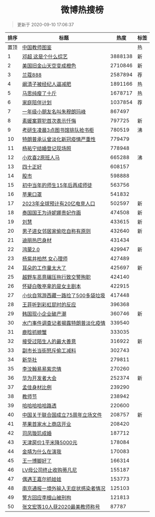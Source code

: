 <h1 align="center">微博热搜榜</h1>

> 更新于 2020-09-10 17:06:37

| 排序 | 标题                                                                                                                                                                                                                                        | 热度    | 标签 |
| ---- | ------------------------------------------------------------------------------------------------------------------------------------------------------------------------------------------------------------------------------------------- | ------- | ---- |
| 置顶 | [中国教师图鉴](https://s.weibo.com/weibo?q=%23%E4%B8%AD%E5%9B%BD%E6%95%99%E5%B8%88%E5%9B%BE%E9%89%B4%23&Refer=new_time)                                                                                                                     |         | 热   |
| 1    | [邓超 这是个什么综艺](https://s.weibo.com/weibo?q=%E9%82%93%E8%B6%85%20%E8%BF%99%E6%98%AF%E4%B8%AA%E4%BB%80%E4%B9%88%E7%BB%BC%E8%89%BA&Refer=top)                                                                                           | 3888138 | 新   |
| 2    | [美国旧金山天空变成橙色](https://s.weibo.com/weibo?q=%23%E7%BE%8E%E5%9B%BD%E6%97%A7%E9%87%91%E5%B1%B1%E5%A4%A9%E7%A9%BA%E5%8F%98%E6%88%90%E6%A9%99%E8%89%B2%23&Refer=top)                                                                   | 2710846 | 新   |
| 3    | [兰蔻888](https://s.weibo.comjavascript:void(0);)                                                                                                                                                                                           | 2587894 | 荐   |
| 4    | [阚清子被经纪人逼减肥](https://s.weibo.com/weibo?q=%23%E9%98%9A%E6%B8%85%E5%AD%90%E8%A2%AB%E7%BB%8F%E7%BA%AA%E4%BA%BA%E9%80%BC%E5%87%8F%E8%82%A5%23&Refer=top)                                                                              | 1891166 | 热   |
| 5    | [马思纯瘦了十斤](https://s.weibo.com/weibo?q=%E9%A9%AC%E6%80%9D%E7%BA%AF%E7%98%A6%E4%BA%86%E5%8D%81%E6%96%A4&Refer=top)                                                                                                                     | 1678717 | 热   |
| 6    | [家庭陪伴计划](https://s.weibo.comjavascript:void(0);)                                                                                                                                                                                      | 1037854 | 荐   |
| 7    | [一年级小朋友名叫朱穆朗玛峰](https://s.weibo.com/weibo?q=%23%E4%B8%80%E5%B9%B4%E7%BA%A7%E5%B0%8F%E6%9C%8B%E5%8F%8B%E5%90%8D%E5%8F%AB%E6%9C%B1%E7%A9%86%E6%9C%97%E7%8E%9B%E5%B3%B0%23&Refer=top)                                             | 867497  |      |
| 8    | [素媛案罪犯首次表示忏悔](https://s.weibo.com/weibo?q=%23%E7%B4%A0%E5%AA%9B%E6%A1%88%E7%BD%AA%E7%8A%AF%E9%A6%96%E6%AC%A1%E8%A1%A8%E7%A4%BA%E5%BF%8F%E6%82%94%23&Refer=top)                                                                   | 797725  | 新   |
| 9    | [考研生凌晨3点图书馆排队抢书柜](https://s.weibo.com/weibo?q=%23%E8%80%83%E7%A0%94%E7%94%9F%E5%87%8C%E6%99%A83%E7%82%B9%E5%9B%BE%E4%B9%A6%E9%A6%86%E6%8E%92%E9%98%9F%E6%8A%A2%E4%B9%A6%E6%9F%9C%23&Refer=top)                                | 780519  | 沸   |
| 10   | [特朗普承认曾淡化新冠疫情严重性](https://s.weibo.com/weibo?q=%23%E7%89%B9%E6%9C%97%E6%99%AE%E6%89%BF%E8%AE%A4%E6%9B%BE%E6%B7%A1%E5%8C%96%E6%96%B0%E5%86%A0%E7%96%AB%E6%83%85%E4%B8%A5%E9%87%8D%E6%80%A7%23&Refer=top)                       | 779479  |      |
| 11   | [杨祐宁结婚登记现场照](https://s.weibo.com/weibo?q=%23%E6%9D%A8%E7%A5%90%E5%AE%81%E7%BB%93%E5%A9%9A%E7%99%BB%E8%AE%B0%E7%8E%B0%E5%9C%BA%E7%85%A7%23&Refer=top)                                                                              | 778948  |      |
| 12   | [小欢喜2原班人马](https://s.weibo.com/weibo?q=%E5%B0%8F%E6%AC%A2%E5%96%9C2%E5%8E%9F%E7%8F%AD%E4%BA%BA%E9%A9%AC&Refer=top)                                                                                                                   | 665288  | 沸   |
| 13   | [四十正好](https://s.weibo.com/weibo?q=%E5%9B%9B%E5%8D%81%E6%AD%A3%E5%A5%BD&Refer=top)                                                                                                                                                      | 608157  |      |
| 14   | [股市](https://s.weibo.com/weibo?q=%E8%82%A1%E5%B8%82&Refer=top)                                                                                                                                                                            | 598888  |      |
| 15   | [初中当年的师生15年后再成师徒](https://s.weibo.com/weibo?q=%23%E5%88%9D%E4%B8%AD%E5%BD%93%E5%B9%B4%E7%9A%84%E5%B8%88%E7%94%9F15%E5%B9%B4%E5%90%8E%E5%86%8D%E6%88%90%E5%B8%88%E5%BE%92%23&Refer=top)                                         | 563756  |      |
| 16   | [苹果口罩](https://s.weibo.com/weibo?q=%23%E8%8B%B9%E6%9E%9C%E5%8F%A3%E7%BD%A9%23&Refer=top)                                                                                                                                                | 541832  |      |
| 17   | [2023年全球预计有20亿电竞人口](https://s.weibo.com/weibo?q=%232023%E5%B9%B4%E5%85%A8%E7%90%83%E9%A2%84%E8%AE%A1%E6%9C%8920%E4%BA%BF%E7%94%B5%E7%AB%9E%E4%BA%BA%E5%8F%A3%23&Refer=top)                                                       | 502597  | 新   |
| 18   | [泰国国王为诗妮娜贵妃作画](https://s.weibo.com/weibo?q=%23%E6%B3%B0%E5%9B%BD%E5%9B%BD%E7%8E%8B%E4%B8%BA%E8%AF%97%E5%A6%AE%E5%A8%9C%E8%B4%B5%E5%A6%83%E4%BD%9C%E7%94%BB%23&Refer=top)                                                        | 474508  | 新   |
| 19   | [刘慧](https://s.weibo.com/weibo?q=%E5%88%98%E6%85%A7&Refer=top)                                                                                                                                                                            | 433615  | 新   |
| 20   | [男子进女邻居家偷吃自称有原则](https://s.weibo.com/weibo?q=%23%E7%94%B7%E5%AD%90%E8%BF%9B%E5%A5%B3%E9%82%BB%E5%B1%85%E5%AE%B6%E5%81%B7%E5%90%83%E8%87%AA%E7%A7%B0%E6%9C%89%E5%8E%9F%E5%88%99%23&Refer=top)                                  | 432640  | 新   |
| 21   | [迪丽热巴身材](https://s.weibo.com/weibo?q=%23%E8%BF%AA%E4%B8%BD%E7%83%AD%E5%B7%B4%E8%BA%AB%E6%9D%90%23&Refer=top)                                                                                                                          | 431434  |      |
| 22   | [鸿蒙2.0](https://s.weibo.com/weibo?q=%E9%B8%BF%E8%92%992.0&Refer=top)                                                                                                                                                                      | 429947  | 新   |
| 23   | [杨紫井柏然 女心理师](https://s.weibo.com/weibo?q=%E6%9D%A8%E7%B4%AB%E4%BA%95%E6%9F%8F%E7%84%B6%20%E5%A5%B3%E5%BF%83%E7%90%86%E5%B8%88&Refer=top)                                                                                           | 427489  |      |
| 24   | [耳朵的工作量太大了](https://s.weibo.com/weibo?q=%23%E8%80%B3%E6%9C%B5%E7%9A%84%E5%B7%A5%E4%BD%9C%E9%87%8F%E5%A4%AA%E5%A4%A7%E4%BA%86%23&Refer=top)                                                                                         | 425697  | 新   |
| 25   | [越野车恶意碾压拖行致交警殉职](https://s.weibo.com/weibo?q=%23%E8%B6%8A%E9%87%8E%E8%BD%A6%E6%81%B6%E6%84%8F%E7%A2%BE%E5%8E%8B%E6%8B%96%E8%A1%8C%E8%87%B4%E4%BA%A4%E8%AD%A6%E6%AE%89%E8%81%8C%23&Refer=top)                                  | 424140  |      |
| 26   | [怀疑白敬亭拿的是女主剧本](https://s.weibo.com/weibo?q=%23%E6%80%80%E7%96%91%E7%99%BD%E6%95%AC%E4%BA%AD%E6%8B%BF%E7%9A%84%E6%98%AF%E5%A5%B3%E4%B8%BB%E5%89%A7%E6%9C%AC%23&Refer=top)                                                        | 422915  |      |
| 27   | [小伙自驾游西藏一路捡了500多袋垃圾](https://s.weibo.com/weibo?q=%23%E5%B0%8F%E4%BC%99%E8%87%AA%E9%A9%BE%E6%B8%B8%E8%A5%BF%E8%97%8F%E4%B8%80%E8%B7%AF%E6%8D%A1%E4%BA%86500%E5%A4%9A%E8%A2%8B%E5%9E%83%E5%9C%BE%23&Refer=top)                 | 417448  |      |
| 28   | [王菲听到彩虹屁时的反应](https://s.weibo.com/weibo?q=%23%E7%8E%8B%E8%8F%B2%E5%90%AC%E5%88%B0%E5%BD%A9%E8%99%B9%E5%B1%81%E6%97%B6%E7%9A%84%E5%8F%8D%E5%BA%94%23&Refer=top)                                                                   | 396368  |      |
| 29   | [韩国现小企业破产潮](https://s.weibo.com/weibo?q=%23%E9%9F%A9%E5%9B%BD%E7%8E%B0%E5%B0%8F%E4%BC%81%E4%B8%9A%E7%A0%B4%E4%BA%A7%E6%BD%AE%23&Refer=top)                                                                                         | 360746  | 新   |
| 30   | [水门事件调查记者揭露特朗普淡化疫情](https://s.weibo.com/weibo?q=%23%E6%B0%B4%E9%97%A8%E4%BA%8B%E4%BB%B6%E8%B0%83%E6%9F%A5%E8%AE%B0%E8%80%85%E6%8F%AD%E9%9C%B2%E7%89%B9%E6%9C%97%E6%99%AE%E6%B7%A1%E5%8C%96%E7%96%AB%E6%83%85%23&Refer=top) | 339540  |      |
| 31   | [鹿晗抓螃蟹](https://s.weibo.com/weibo?q=%23%E9%B9%BF%E6%99%97%E6%8A%93%E8%9E%83%E8%9F%B9%23&Refer=top)                                                                                                                                     | 333035  |      |
| 32   | [接受过陌生人的最大善意](https://s.weibo.com/weibo?q=%23%E6%8E%A5%E5%8F%97%E8%BF%87%E9%99%8C%E7%94%9F%E4%BA%BA%E7%9A%84%E6%9C%80%E5%A4%A7%E5%96%84%E6%84%8F%23&Refer=top)                                                                   | 316922  | 新   |
| 33   | [副市长当街怒斥偷工减料](https://s.weibo.com/weibo?q=%23%E5%89%AF%E5%B8%82%E9%95%BF%E5%BD%93%E8%A1%97%E6%80%92%E6%96%A5%E5%81%B7%E5%B7%A5%E5%87%8F%E6%96%99%23&Refer=top)                                                                   | 302743  |      |
| 34   | [新华社](https://s.weibo.com/weibo?q=%E6%96%B0%E5%8D%8E%E7%A4%BE&Refer=top)                                                                                                                                                                 | 279811  |      |
| 35   | [李汶翰易易紫恋情](https://s.weibo.com/weibo?q=%23%E6%9D%8E%E6%B1%B6%E7%BF%B0%E6%98%93%E6%98%93%E7%B4%AB%E6%81%8B%E6%83%85%23&Refer=top)                                                                                                    | 270260  |      |
| 36   | [华为开发者大会](https://s.weibo.com/weibo?q=%E5%8D%8E%E4%B8%BA%E5%BC%80%E5%8F%91%E8%80%85%E5%A4%A7%E4%BC%9A&Refer=top)                                                                                                                     | 252374  | 新   |
| 37   | [孟佳身材比例](https://s.weibo.com/weibo?q=%E5%AD%9F%E4%BD%B3%E8%BA%AB%E6%9D%90%E6%AF%94%E4%BE%8B&Refer=top)                                                                                                                                | 239290  |      |
| 38   | [教师节](https://s.weibo.com/weibo?q=%E6%95%99%E5%B8%88%E8%8A%82&Refer=top)                                                                                                                                                                 | 238942  |      |
| 39   | [哈哈哈哈哈路透](https://s.weibo.com/weibo?q=%E5%93%88%E5%93%88%E5%93%88%E5%93%88%E5%93%88%E8%B7%AF%E9%80%8F&Refer=top)                                                                                                                     | 220600  |      |
| 40   | [中国关于联合国成立75周年立场文件](https://s.weibo.com/weibo?q=%23%E4%B8%AD%E5%9B%BD%E5%85%B3%E4%BA%8E%E8%81%94%E5%90%88%E5%9B%BD%E6%88%90%E7%AB%8B75%E5%91%A8%E5%B9%B4%E7%AB%8B%E5%9C%BA%E6%96%87%E4%BB%B6%23&Refer=top)                   | 208757  | 新   |
| 41   | [苹果首家水上商店开业](https://s.weibo.com/weibo?q=%E8%8B%B9%E6%9E%9C%E9%A6%96%E5%AE%B6%E6%B0%B4%E4%B8%8A%E5%95%86%E5%BA%97%E5%BC%80%E4%B8%9A&Refer=top)                                                                                    | 208420  |      |
| 42   | [司凤璇玑成婚](https://s.weibo.com/weibo?q=%23%E5%8F%B8%E5%87%A4%E7%92%87%E7%8E%91%E6%88%90%E5%A9%9A%23&Refer=top)                                                                                                                          | 187712  |      |
| 43   | [天津房价1平米降5000元](https://s.weibo.com/weibo?q=%23%E5%A4%A9%E6%B4%A5%E6%88%BF%E4%BB%B71%E5%B9%B3%E7%B1%B3%E9%99%8D5000%E5%85%83%23&Refer=top)                                                                                          | 178084  |      |
| 44   | [金靖为什么在演我](https://s.weibo.com/weibo?q=%23%E9%87%91%E9%9D%96%E4%B8%BA%E4%BB%80%E4%B9%88%E5%9C%A8%E6%BC%94%E6%88%91%23&Refer=top)                                                                                                    | 170083  |      |
| 45   | [王一博脚好了](https://s.weibo.com/weibo?q=%23%E7%8E%8B%E4%B8%80%E5%8D%9A%E8%84%9A%E5%A5%BD%E4%BA%86%23&Refer=top)                                                                                                                          | 166314  |      |
| 46   | [LV母公司终止收购蒂凡尼](https://s.weibo.com/weibo?q=%23LV%E6%AF%8D%E5%85%AC%E5%8F%B8%E7%BB%88%E6%AD%A2%E6%94%B6%E8%B4%AD%E8%92%82%E5%87%A1%E5%B0%BC%23&Refer=top)                                                                          | 155187  |      |
| 47   | [偶遇王嘉尔抓娃娃](https://s.weibo.com/weibo?q=%23%E5%81%B6%E9%81%87%E7%8E%8B%E5%98%89%E5%B0%94%E6%8A%93%E5%A8%83%E5%A8%83%23&Refer=top)                                                                                                    | 153773  |      |
| 48   | [南京通报一境外输入无症状感染者情况](https://s.weibo.com/weibo?q=%23%E5%8D%97%E4%BA%AC%E9%80%9A%E6%8A%A5%E4%B8%80%E5%A2%83%E5%A4%96%E8%BE%93%E5%85%A5%E6%97%A0%E7%97%87%E7%8A%B6%E6%84%9F%E6%9F%93%E8%80%85%E6%83%85%E5%86%B5%23&Refer=top) | 125103  |      |
| 49   | [警方回应李根山被刑拘](https://s.weibo.com/weibo?q=%E8%AD%A6%E6%96%B9%E5%9B%9E%E5%BA%94%E6%9D%8E%E6%A0%B9%E5%B1%B1%E8%A2%AB%E5%88%91%E6%8B%98&Refer=top)                                                                                    | 121813  |      |
| 50   | [张文宏等10人获2020最美教师称号](https://s.weibo.com/weibo?q=%23%E5%BC%A0%E6%96%87%E5%AE%8F%E7%AD%8910%E4%BA%BA%E8%8E%B72020%E6%9C%80%E7%BE%8E%E6%95%99%E5%B8%88%E7%A7%B0%E5%8F%B7%23&Refer=top)                                            | 87787   |      |